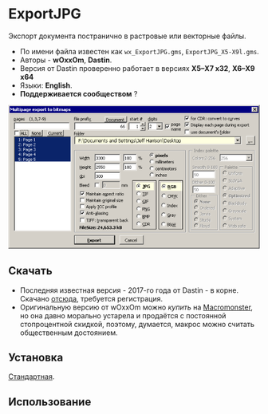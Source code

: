 # ExportJPG

Экспорт документа постранично в растровые или векторные файлы.

- По имени файла известен как `wx_ExportJPG.gms`, `ExportJPG_X5-X9l.gms`.
- Авторы - **wOxxOm**, **Dastin**.
- Версия от Dastin проверенно работает в версиях **Х5–Х7 х32**, **Х6–Х9 х64**
- Языки: **English**.
- **Поддерживается сообществом** ?

![иллюстрация/UI](assets/woxexjpg.gif)

## Скачать

- Последняя известная версия - 2017-го года от Dastin - в корне. Скачано [отсюда](https://forum.trade-print.ru/showthread.php?t=43198), требуется регистрация.
- Оригинальную версию от wOxxOm можно *купить* на [Macromonster](https://macromonster.com/product/woxxom-multipage-export-to-bitmaps/), но она давно морально устарела и продаётся с постоянной стопроцентной скидкой, поэтому, думается, макрос можно считать общественным достоянием.

## Установка

[Стандартная](../../articles/installation.md).

## Использование